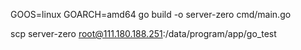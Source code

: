 GOOS=linux GOARCH=amd64 go build -o server-zero cmd/main.go

scp server-zero root@111.180.188.251:/data/program/app/go_test
